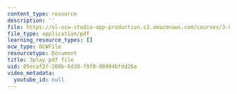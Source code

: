 ```yaml
---
content_type: resource
description: ''
file: https://ol-ocw-studio-app-production.s3.amazonaws.com/courses/3-091-introduction-to-solid-state-chemistry-fall-2018/85ecaf2f208b6d30f9f000994bfdd26a_omPD_LtrpGU.pdf
file_type: application/pdf
learning_resource_types: []
ocw_type: OCWFile
resourcetype: Document
title: 3play pdf file
uid: 85ecaf2f-208b-6d30-f9f0-00994bfdd26a
video_metadata:
  youtube_id: null
---
```

